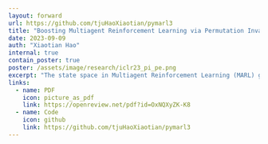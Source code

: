 ```yaml
---
layout: forward
url: https://github.com/tjuHaoXiaotian/pymarl3
title: "Boosting Multiagent Reinforcement Learning via Permutation Invariant and Permutation Equivariant Networks"
date: 2023-09-09
auth: "Xiaotian Hao"
internal: true
contain_poster: true
poster: /assets/image/research/iclr23_pi_pe.png 
excerpt: "The state space in Multiagent Reinforcement Learning (MARL) grows exponentially with the agent number. Such a curse of dimensionality results in poor scalability and low sample efficiency, inhibiting MARL for decades. To break this curse, we propose a unified agent permutation framework that exploits the permutation invariance (PI) and permutation equivariance (PE) inductive biases to reduce the multiagent state space. Our insight is that permuting the order of entities in the factored multiagent state space does not change the information."
links:
  - name: PDF
    icon: picture_as_pdf
    link: https://openreview.net/pdf?id=OxNQXyZK-K8
  - name: Code
    icon: github
    link: https://github.com/tjuHaoXiaotian/pymarl3
---
```


<script>
    window.addEventListener('load', function() {
        window.location.href = 'https://github.com/tjuHaoXiaotian/pymarl3';
    });
</script>
